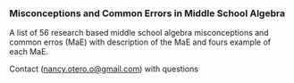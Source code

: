 ### **Misconceptions and Common Errors in Middle School Algebra**

A list of 56 research based middle school algebra misconceptions and common erros (MaE) with description of the MaE and fours example of each MaE.

Contact (nancy.otero.o@gmail.com) with questions
